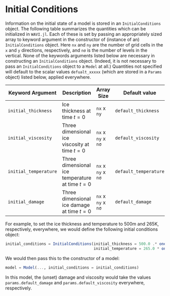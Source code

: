 # Initial Conditions
Information on the initial state of a model is stored in an `InitialConditions` object. The following table summarizes the quantities which can be initialized in `WAVI.jl`. Each of these is set by passing an appropriately sized array to keyword argument in the constructor of (instance of an) `InitialConditions` object. Here `nx` and `ny` are the number of grid cells in the `x` and `y` directions, respectively, and `nσ` is the number of levels in the vertical. None of the keywords arguments listed below are necessary in constructing an `InitialConditions` object. (Indeed, it is not necessary to pass an `InitialConditions` object to a `Model` at all.) Quantities not specified will default to the scalar values `defualt_xxxxx` (which are stored in a `Params` object) listed below, applied everywhere.

| Keyword Argument     | Description                   | Array Size        | Default value | 
| ---------------------| ----------------------------- | ------------------- | ------------| 
| `initial_thickness`  | Ice thickness at time $t = 0$                   | `nx` x `ny`         | `default_thickness` | 
| `initial_viscosity`  |Three dimensional ice viscosity at time $t = 0$  | `nx` x `ny` x `nσ`  | `default_viscosity` | 
| `initial_temperature`|Three dimensional ice temperature at time $t = 0$  | `nx` x `ny` x `nσ`|`default_temperature` | 
| `initial_damage`     |Three dimensional ice damage at time $t = 0$  | `nx` x `ny` x `nσ`| `default_damage` | 

For example, to set the ice thickness and temperature to 500m and 265K, respectively, everywhere, we would define the following initial conditions object:
```julia
initial_conditions = InitialConditions(initial_thickness = 500.0 .* ones(nx,ny), 
                                       initial_temperature = 265.0 * ones(nx,ny,nσ))
```
We would then pass this to the constructor of a model:
```julia
model = Model(..., initial_conditions = initial_conditions)
```
In this model, the (unset) damage and viscosity would take the values `params.default_damage` and `params.default_viscosity` everywhere, respectively. 
